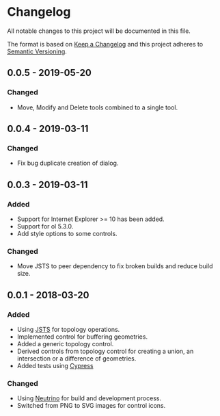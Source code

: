# Changelog
All notable changes to this project will be documented in this file.

The format is based on [Keep a Changelog](http://keepachangelog.com/en/1.0.0/)
and this project adheres to [Semantic Versioning](http://semver.org/spec/v2.0.0.html).

## 0.0.5 - 2019-05-20
### Changed
- Move, Modify and Delete tools combined to a single tool.

## 0.0.4 - 2019-03-11
### Changed
- Fix bug duplicate creation of dialog.

## 0.0.3 - 2019-03-11
### Added
- Support for Internet Explorer >= 10 has been added.
- Support for ol 5.3.0.
- Add style options to some controls.

### Changed
- Move JSTS to peer dependency to fix broken builds and reduce build size.

## 0.0.1 - 2018-03-20
### Added
- Using [JSTS](https://github.com/bjornharrtell/jsts) for topology operations.
- Implemented control for buffering geometries.
- Added a generic topology control.
- Derived controls from topology control for creating a union, an intersection or a difference of geometries.
- Added tests using [Cypress](https://cypress.io/)

### Changed
- Using [Neutrino](https://neutrino.js.org/) for build and development process.
- Switched from PNG to SVG images for control icons.
